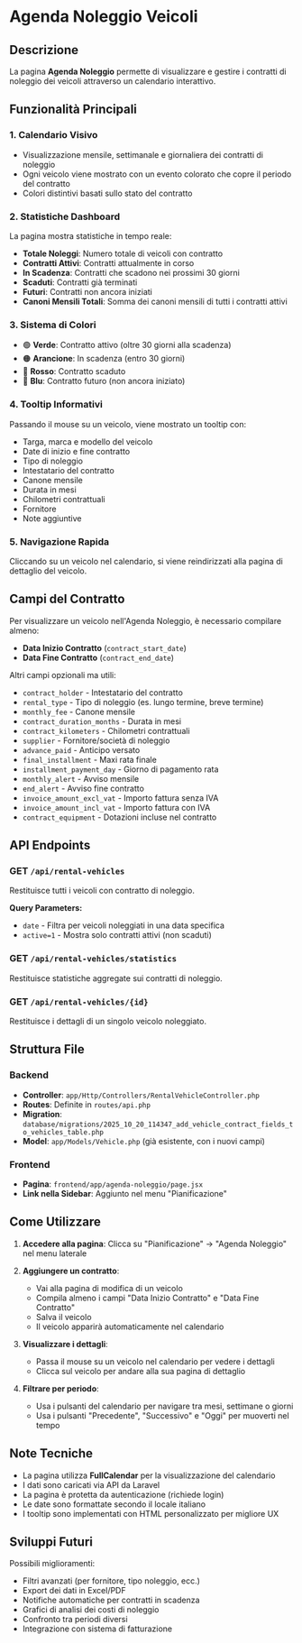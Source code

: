 # Agenda Noleggio Veicoli

## Descrizione
La pagina **Agenda Noleggio** permette di visualizzare e gestire i contratti di noleggio dei veicoli attraverso un calendario interattivo.

## Funzionalità Principali

### 1. Calendario Visivo
- Visualizzazione mensile, settimanale e giornaliera dei contratti di noleggio
- Ogni veicolo viene mostrato con un evento colorato che copre il periodo del contratto
- Colori distintivi basati sullo stato del contratto

### 2. Statistiche Dashboard
La pagina mostra statistiche in tempo reale:
- **Totale Noleggi**: Numero totale di veicoli con contratto
- **Contratti Attivi**: Contratti attualmente in corso
- **In Scadenza**: Contratti che scadono nei prossimi 30 giorni
- **Scaduti**: Contratti già terminati
- **Futuri**: Contratti non ancora iniziati
- **Canoni Mensili Totali**: Somma dei canoni mensili di tutti i contratti attivi

### 3. Sistema di Colori
- 🟢 **Verde**: Contratto attivo (oltre 30 giorni alla scadenza)
- 🟠 **Arancione**: In scadenza (entro 30 giorni)
- 🔴 **Rosso**: Contratto scaduto
- 🔵 **Blu**: Contratto futuro (non ancora iniziato)

### 4. Tooltip Informativi
Passando il mouse su un veicolo, viene mostrato un tooltip con:
- Targa, marca e modello del veicolo
- Date di inizio e fine contratto
- Tipo di noleggio
- Intestatario del contratto
- Canone mensile
- Durata in mesi
- Chilometri contrattuali
- Fornitore
- Note aggiuntive

### 5. Navigazione Rapida
Cliccando su un veicolo nel calendario, si viene reindirizzati alla pagina di dettaglio del veicolo.

## Campi del Contratto

Per visualizzare un veicolo nell'Agenda Noleggio, è necessario compilare almeno:
- **Data Inizio Contratto** (`contract_start_date`)
- **Data Fine Contratto** (`contract_end_date`)

Altri campi opzionali ma utili:
- `contract_holder` - Intestatario del contratto
- `rental_type` - Tipo di noleggio (es. lungo termine, breve termine)
- `monthly_fee` - Canone mensile
- `contract_duration_months` - Durata in mesi
- `contract_kilometers` - Chilometri contrattuali
- `supplier` - Fornitore/società di noleggio
- `advance_paid` - Anticipo versato
- `final_installment` - Maxi rata finale
- `installment_payment_day` - Giorno di pagamento rata
- `monthly_alert` - Avviso mensile
- `end_alert` - Avviso fine contratto
- `invoice_amount_excl_vat` - Importo fattura senza IVA
- `invoice_amount_incl_vat` - Importo fattura con IVA
- `contract_equipment` - Dotazioni incluse nel contratto

## API Endpoints

### GET `/api/rental-vehicles`
Restituisce tutti i veicoli con contratto di noleggio.

**Query Parameters:**
- `date` - Filtra per veicoli noleggiati in una data specifica
- `active=1` - Mostra solo contratti attivi (non scaduti)

### GET `/api/rental-vehicles/statistics`
Restituisce statistiche aggregate sui contratti di noleggio.

### GET `/api/rental-vehicles/{id}`
Restituisce i dettagli di un singolo veicolo noleggiato.

## Struttura File

### Backend
- **Controller**: `app/Http/Controllers/RentalVehicleController.php`
- **Routes**: Definite in `routes/api.php`
- **Migration**: `database/migrations/2025_10_20_114347_add_vehicle_contract_fields_to_vehicles_table.php`
- **Model**: `app/Models/Vehicle.php` (già esistente, con i nuovi campi)

### Frontend
- **Pagina**: `frontend/app/agenda-noleggio/page.jsx`
- **Link nella Sidebar**: Aggiunto nel menu "Pianificazione"

## Come Utilizzare

1. **Accedere alla pagina**: Clicca su "Pianificazione" → "Agenda Noleggio" nel menu laterale

2. **Aggiungere un contratto**:
   - Vai alla pagina di modifica di un veicolo
   - Compila almeno i campi "Data Inizio Contratto" e "Data Fine Contratto"
   - Salva il veicolo
   - Il veicolo apparirà automaticamente nel calendario

3. **Visualizzare i dettagli**:
   - Passa il mouse su un veicolo nel calendario per vedere i dettagli
   - Clicca sul veicolo per andare alla sua pagina di dettaglio

4. **Filtrare per periodo**:
   - Usa i pulsanti del calendario per navigare tra mesi, settimane o giorni
   - Usa i pulsanti "Precedente", "Successivo" e "Oggi" per muoverti nel tempo

## Note Tecniche

- La pagina utilizza **FullCalendar** per la visualizzazione del calendario
- I dati sono caricati via API da Laravel
- La pagina è protetta da autenticazione (richiede login)
- Le date sono formattate secondo il locale italiano
- I tooltip sono implementati con HTML personalizzato per migliore UX

## Sviluppi Futuri

Possibili miglioramenti:
- Filtri avanzati (per fornitore, tipo noleggio, ecc.)
- Export dei dati in Excel/PDF
- Notifiche automatiche per contratti in scadenza
- Grafici di analisi dei costi di noleggio
- Confronto tra periodi diversi
- Integrazione con sistema di fatturazione



